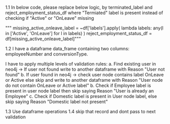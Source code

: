 1.1 In below code, please replace below logic, by terminated_label and reject_employment_status_df
where "Termiated" label is present instead of checking if "Active" or "OnLeave" missing

"""
missing_active_onleave_label = ~df['labels'].apply(
            lambda labels: any(l in ['Active', 'OnLeave'] for l in labels)
        )
reject_employment_status_df = df[missing_active_onleave_label]"""

1.2 I have a dataframe data_frame containing two columns:
employeeNumber and conversionType.

I have to apply multiple levels of validation rules:
a. Find existing user in neo4j -> If user not found write to another dataframe with Reason "User not found" 
b. If user found in neo4j -> check user node contains label OnLeave or Active else skip and write to another dataframe with Reason "User node do not contain OnLeave or Active label" 
b. Check if Employee label is present in user node label then skip saying Reason "User is already an Employee"
c. Check if Domestic label is present in User node label, else skip saying Reason "Domestic label not present" 

1.3 Use dataframe operations
1.4 skip that record and dont pass to next validation